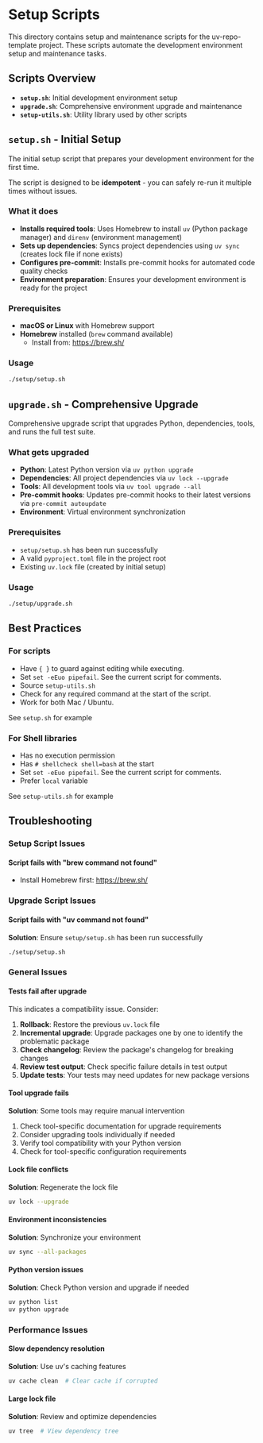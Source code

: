 # Setup Scripts

This directory contains setup and maintenance scripts for the uv-repo-template project. These scripts automate the development environment setup and maintenance tasks.

## Scripts Overview

- **`setup.sh`**: Initial development environment setup
- **`upgrade.sh`**: Comprehensive environment upgrade and maintenance
- **`setup-utils.sh`**: Utility library used by other scripts

## `setup.sh` - Initial Setup

The initial setup script that prepares your development environment for the first time.

The script is designed to be **idempotent** - you can safely re-run it multiple times without issues.

### What it does

- **Installs required tools**: Uses Homebrew to install `uv` (Python package manager) and `direnv` (environment management)
- **Sets up dependencies**: Syncs project dependencies using `uv sync` (creates lock file if none exists)
- **Configures pre-commit**: Installs pre-commit hooks for automated code quality checks
- **Environment preparation**: Ensures your development environment is ready for the project

### Prerequisites

- **macOS or Linux** with Homebrew support
- **Homebrew** installed (`brew` command available)
  - Install from: <https://brew.sh/>

### Usage

```bash
./setup/setup.sh
```

## `upgrade.sh` - Comprehensive Upgrade

Comprehensive upgrade script that upgrades Python, dependencies, tools, and runs the full test suite.

### What gets upgraded

- **Python**: Latest Python version via `uv python upgrade`
- **Dependencies**: All project dependencies via `uv lock --upgrade`
- **Tools**: All development tools via `uv tool upgrade --all`
- **Pre-commit hooks**: Updates pre-commit hooks to their latest versions via `pre-commit autoupdate`
- **Environment**: Virtual environment synchronization

### Prerequisites

- `setup/setup.sh` has been run successfully
- A valid `pyproject.toml` file in the project root
- Existing `uv.lock` file (created by initial setup)

### Usage

```bash
./setup/upgrade.sh
```

## Best Practices

### For scripts

- Have `{ }` to guard against editing while executing.
- Set `set -eEuo pipefail`. See the current script for comments.
- Source `setup-utils.sh`
- Check for any required command at the start of the script.
- Work for both Mac / Ubuntu.

See `setup.sh` for example

### For Shell libraries

- Has no execution permission
- Has `# shellcheck shell=bash` at the start
- Set `set -eEuo pipefail`. See the current script for comments.
- Prefer `local` variable

See `setup-utils.sh` for example

## Troubleshooting

### Setup Script Issues

#### Script fails with "brew command not found"

- Install Homebrew first: <https://brew.sh/>

### Upgrade Script Issues

#### Script fails with "uv command not found"

**Solution**: Ensure `setup/setup.sh` has been run successfully

```bash
./setup/setup.sh
```

### General Issues

#### Tests fail after upgrade

This indicates a compatibility issue. Consider:

1. **Rollback**: Restore the previous `uv.lock` file
1. **Incremental upgrade**: Upgrade packages one by one to identify the problematic package
1. **Check changelog**: Review the package's changelog for breaking changes
1. **Review test output**: Check specific failure details in test output
1. **Update tests**: Your tests may need updates for new package versions

#### Tool upgrade fails

**Solution**: Some tools may require manual intervention

1. Check tool-specific documentation for upgrade requirements
1. Consider upgrading tools individually if needed
1. Verify tool compatibility with your Python version
1. Check for tool-specific configuration requirements

#### Lock file conflicts

**Solution**: Regenerate the lock file

```bash
uv lock --upgrade
```

#### Environment inconsistencies

**Solution**: Synchronize your environment

```bash
uv sync --all-packages
```

#### Python version issues

**Solution**: Check Python version and upgrade if needed

```bash
uv python list
uv python upgrade
```

### Performance Issues

#### Slow dependency resolution

**Solution**: Use uv's caching features

```bash
uv cache clean  # Clear cache if corrupted
```

#### Large lock file

**Solution**: Review and optimize dependencies

```bash
uv tree  # View dependency tree
```
